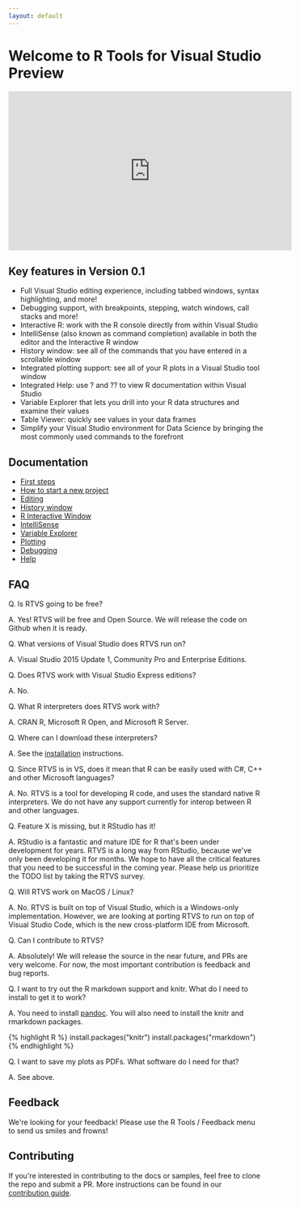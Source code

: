 ```yaml
---
layout: default
---
```


# Welcome to R Tools for Visual Studio Preview

<iframe width="560" height="315" src="https://www.youtube.com/embed/VEOhaP4x7LE" frameborder="0" allowfullscreen></iframe>

## Key features in Version 0.1

* Full Visual Studio editing experience, including tabbed windows, syntax highlighting, and more!
* Debugging support, with breakpoints, stepping, watch windows, call stacks and more!
* Interactive R: work with the R console directly from within Visual Studio
* IntelliSense (also known as command completion) available in both the editor and the Interactive R window
* History window: see all of the commands that you have entered in a scrollable window
* Integrated plotting support: see all of your R plots in a Visual Studio tool window
* Integrated Help: use ? and ?? to view R documentation within Visual Studio
* Variable Explorer that lets you drill into your R data structures and examine their values
* Table Viewer: quickly see values in your data frames
* Simplify your Visual Studio environment for Data Science by bringing the most commonly used commands to the forefront

## Documentation

* [First steps](installation.html)
* [How to start a new project](start-project.html)
* [Editing](editing.html)
* [History window](history.html)
* [R Interactive Window](interactive-repl.html)
* [IntelliSense](intellisense.html)
* [Variable Explorer](variable-explorer.html)
* [Plotting](plotting.html)
* [Debugging](debugging.html)
* [Help](help.html)

## FAQ

Q. Is RTVS going to be free?

A. Yes! RTVS will be free and Open Source. We will release the code on Github
when it is ready.

Q. What versions of Visual Studio does RTVS run on?

A. Visual Studio 2015 Update 1, Community Pro and Enterprise Editions.

Q. Does RTVS work with Visual Studio Express editions?

A. No.

Q. What R interpreters does RTVS work with?

A. CRAN R, Microsoft R Open, and Microsoft R Server.

Q. Where can I download these interpreters?

A. See the [installation](installation.html) instructions.

Q. Since RTVS is in VS, does it mean that R can be easily used with C#, C++ and
other Microsoft languages?

A. No. RTVS is a tool for developing R code, and uses the standard native R
interpreters. We do not have any support currently for interop between R and
other languages.

Q. Feature X is missing, but it RStudio has it!

A. RStudio is a fantastic and mature IDE for R that's been under development for
years. RTVS is a long way from RStudio, because we've only been developing it
for months. We hope to have all the critical features that you need to be
successful in the coming year. Please help us prioritize the TODO list by taking
the RTVS survey.

Q. Will RTVS work on MacOS / Linux?

A. No. RTVS is built on top of Visual Studio, which is a Windows-only
implementation. However, we are looking at porting RTVS to run on top of Visual
Studio Code, which is the new cross-platform IDE from Microsoft.

Q. Can I contribute to RTVS?

A. Absolutely! We will release the source in the near future, and PRs are very
welcome. For now, the most important contribution is feedback and bug reports.

Q. I want to try out the R markdown support and knitr. What do I need to install
to get it to work?

A. You need to install [pandoc](http://pandoc.org/installing.html). You will
also need to install the knitr and rmarkdown packages.

{% highlight R %}
install.packages("knitr")
install.packages("rmarkdown")
{% endhighlight %}

Q. I want to save my plots as PDFs. What software do I need for that? 

A. See above.

## Feedback

We're looking for your feedback! Please use the R Tools / Feedback menu to send
us smiles and frowns!

## Contributing

If you're interested in contributing to the docs or samples, feel free to clone
the repo and submit a PR. More instructions can be found in our [contribution
guide](contributing-docs.html).
